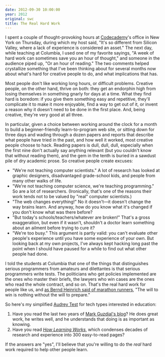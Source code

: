 ```yaml
---
date: 2012-09-30 10:00:00
year: 2012
original: swc
title: The Real Hard Work
---
```

<p>I spent a couple of thought-provoking hours at <a href="http://www.codecademy.com/">Codecademy</a>'s office in New York on Thursday, during which my host said, "It's so different from Silicon Valley, where a lack of experience is considered an asset." The next day, while teaching at Columbia, I used one of my favorite sayings, "A week of hard work can sometimes save you an hour of thought," and someone in the audience piped up, "Or an hour of reading." The two comments helped crystallize something that I've been thinking about for several months now about what's hard for creative people to do, and what implications that has.</p>
<p>Most people don't like working long hours, or difficult problems. Creative people, on the other hand, thrive on both: they get an endorphin high from losing themselves in something gnarly for days at a time. What they find hard is boredom: if you give them something easy and repetitive, they'll complicate it to make it more enjoyable, find a way to get out of it, or invent a reason why it doesn't need to be done in the first place. And, being creative, they're very good at all three.</p>
<p>In particular, given a choice between working around the clock for a month to build a beginner-friendly learn-to-program web site, or sitting down for three days and wading through a dozen papers and reports that describe what people have tried in the past, and how well it worked, most creative people choose to hack. Reading papers is dull, dull, dull, especially when the first nine don't actually say anything relevant (but you couldn't know that without reading them), and the gem in the tenth is buried in a sawdust pile of dry academic prose. So creative people create excuses:</p>
<ul>
<li>"We're not teaching computer scientists." A lot of research has looked at graphic designers, disadvantaged grade-school kids, and people from many other walks of life.</li>
<li>"We're not teaching computer science, we're teaching programming." So are a lot of researchers. (Ironically, that's one of the reasons their work tends not to be valued by "real" computer scientists.)</li>
<li>"The web changes everything!" No it doesn't&mdash;it doesn't change the way brains learn. And anyway, how do you know what it's changed if you don't know what was there before?</li>
<li>"But today's schools/teachers/whatever are broken!" That's a gross exaggeration, but even if it wasn't, shouldn't a doctor learn something about an ailment before trying to cure it?</li>
<li>"We're too busy." This argument is partly valid: you can't evaluate other people's experience until you have some experience of your own. But looking back at my own projects, I've always kept hacking long past the point when I should have paused for a while to find out what other people had done.</li>
</ul>
<p>I told the students at Columbia that one of the things that distinguishes serious programmers from amateurs and dilettantes is that serious programmers write tests. The politicians who get policies implemented are the ones who master their briefs, the lawyers who win cases are the ones who read the whole contract, and so on. That's the real hard work for people like us, and <a href="http://www.amazon.com/Why-We-Run-Natural-History/dp/0060958707/">as Bernd Heinrich said of marathon runners</a>, "The will to win is nothing without the will to prepare."</p>
<p>So here's my simplified <a href="http://hackeducation.com/2012/03/17/what-every-techie-should-know-about-education/">Audrey Test</a> for tech types interested in education:</p>
<ol>
<li>Have you read the last two years of <a href="http://computinged.wordpress.com/">Mark Guzdial's blog</a>? He does great work, he writes well, and he understands that doing is as important as knowing.</li>
<li>Have you read <a href="http://www.amazon.com/How-Learning-Works-Research-Based-Jossey-Bass/dp/0470484101"><cite>How Learning Works</cite></a>, which condenses decades of research and experience into 300 easy-to-read pages?</li>
</ol>
<p>If the answers are "yes", I'll believe that you're willing to do the <em>real</em> hard work required to help other people learn.</p>
